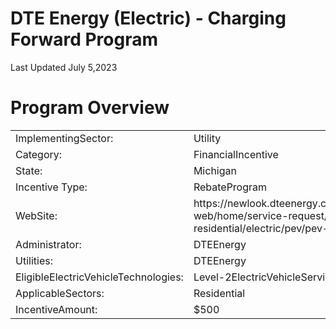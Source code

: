 # DTE Energy (Electric) - Charging Forward Program  

Last Updated July 5,2023  

# Program Overview  

<html><body><table><tr><td>ImplementingSector:</td><td>Utility</td></tr><tr><td>Category:</td><td>FinancialIncentive</td></tr><tr><td>State:</td><td>Michigan</td></tr><tr><td>Incentive Type:</td><td>RebateProgram</td></tr><tr><td>WebSite:</td><td>https://newlook.dteenergy.com/wps/wcm/connect/dte-web/home/service-request/ residential/electric/pev/pev-res-charge-frwd</td></tr><tr><td>Administrator:</td><td>DTEEnergy</td></tr><tr><td>Utilities:</td><td>DTEEnergy</td></tr><tr><td>EligibleElectricVehicleTechnologies:</td><td>Level-2ElectricVehicleServiceEquipment</td></tr><tr><td>ApplicableSectors:</td><td>Residential</td></tr><tr><td>IncentiveAmount:</td><td>$500</td></tr></table></body></html>  